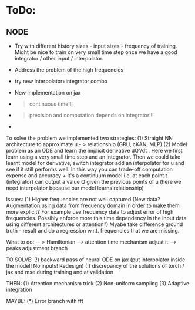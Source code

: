 # ToDo:

NODE
---------
- Try with different history sizes - input sizes - frequency of training. Might be nice to train on very small time step once we have a good integrator / other input / interpolator.
- Address the problem of the high frequencies
- try new interpolator+integrator combo

- New implementation on jax



- > continuous time!!!
- > precision and computation depends on integrator !!
- > 

To solve the problem we implemented two strategies:
(1) Straight NN architecture to approximate u - > relationship (GRU, cKAN, MLP)
(2) Model problem as an ODE and learn the implicit derivative dQ'/dt . Here we first learn using a very small time step and an integrator. Then we could take learnt model for derivative, switch integrator add an interpolator for u and see if it still performs well. In this way you can trade-off computation expense and accuracy + it's a continuum model i.e. at each point t (integrator) can output a value Q given the previous points of u (here we need interpolator because our model learns relationship)

Issues:
(1) Higher frequencies are not well captured (New data? Augmentation using data from frequency domain in order to make them more explicit? For example use frequency data to adjust error of high frequencies. Possibly enforce more this time dependency in the input data using different architectures or attention?) Myabe take difference ground truth - result and do a regression w.r.t. frequencies that we are missing. 


What to do:
-- > Hamiltonian
--> attention time mechanism adjust it
--> peaks adjustment branch



TO SOLVE:
(!) backward pass of neural ODE on jax (put interpolator inside the model! No inputs! Redesign)
(!) discrepancy of the solutions of torch / jax and mse during training and at validation


THEN:
(1) Attention mechanism trick
(2) Non-uniform sampling
(3) Adaptive integration

MAYBE:
(*) Error branch with fft